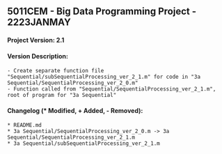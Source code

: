 <h2>
  5011CEM - Big Data Programming Project - 2223JANMAY
</h2>
<h4>Project Version: 2.1</h4>
<h4>Version Description: </h4>

```
- Create separate function file "Sequential/subSequentialProcessing_ver_2_1.m" for code in "3a Sequential/SequentialProcessing_ver_2_0.m"
- Function called from "Sequential/SequentialProcessing_ver_2_1.m", root of program for "3a Sequential"
```
<h4>Changelog (* Modified, + Added, - Removed): </h4>

```
* README.md
* 3a Sequential/SequentialProcessing_ver_2_0.m -> 3a Sequential/SequentialProcessing_ver_2_1.m
* 3a Sequential/subSequentialProcessing_ver_2_1.m
```